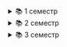 <details>
<summary>📚 1 семестр</summary>

- [Программирование](https://github.com/Alex-de-bug/ITMO/tree/master/Clean-java-programming)
- [Основы профессиональной деятельности](https://github.com/Alex-de-bug/ITMO/tree/master/Вasics-of-professional-activity)
</details>

<details>
<summary>📚 2 семестр</summary>

- [Программирование](https://github.com/Alex-de-bug/ITMO/tree/master/Clean-java-programming)
- [Базы данных](https://github.com/Alex-de-bug/ITMO/tree/master/Database-psql)
- [БЖД](https://github.com/Alex-de-bug/ITMO/tree/master/BZD-soft)
- [Основы профессиональной деятельности](https://github.com/Alex-de-bug/ITMO/tree/master/Вasics-of-professional-activity)
</details>

<details>
<summary>📚 3 семестр</summary>

- [WEB программирование](https://github.com/Alex-de-bug/ITMO/tree/master/Web-programming)
- [Языки программирования](https://github.com/Alex-de-bug/ITMO/tree/master/Programming-languages-itmo)
</details>



